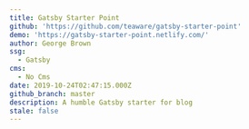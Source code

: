 ```yaml
---
title: Gatsby Starter Point
github: 'https://github.com/teaware/gatsby-starter-point'
demo: 'https://gatsby-starter-point.netlify.com/'
author: George Brown
ssg:
  - Gatsby
cms:
  - No Cms
date: 2019-10-24T02:47:15.000Z
github_branch: master
description: A humble Gatsby starter for blog
stale: false
---
```

